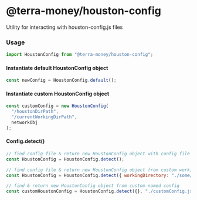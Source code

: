 # @terra-money/houston-config

Utility for interacting with houston-config.js files

### Usage

```javascript
import HoustonConfig from "@terra-money/houston-config";
```

#### Instantiate default HoustonConfig object

```javascript
const newConfig = HoustonConfig.default();
```

#### Instantiate custom HoustonConfig object

```javascript
const customConfig = new HoustonConfig(
  "/houstonDirPath",
  "/currentWorkingDirPath",
  networkObj
);
```

#### Config.detect()

```javascript
// find config file & return new HoustonConfig object with config file settings (cwd)
const HoustonConfig = HoustonConfig.detect();

// find config file & return new HoustonConfig object from custom working dir
const HoustonConfig = HoustonConfig.detect({ workingDirectory: "./some/Path" });

// find & return new HoustonConfig object from custom named config
const customHoustonConfig = HoustonConfig.detect({}, "./customConfig.js");
```
